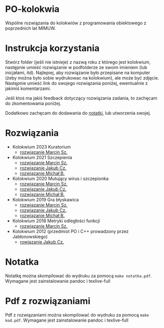# PO-kolokwia
Wspólne rozwiązania do kolokwiów z programowania obiektowego z poprzednich lat MIMUW.

# Instrukcja korzystania
Stwórz folder (jeśli nie istnieje) z nazwą roku z którego jest kolokwium, następnie umieść rozwiązanie w podfolderze ze swoim imieniem (lub inicjałami, itd). Najlepiej, aby rozwiązanie było przepisane na komputer (żeby można było sobie wydrukowac na kolokwium), ale może być zdjęcie. Następnie umieść link do swojego rozwiązania poniżej, ewentualnie z jakimiś komentarzami.

Jeśli ktoś ma jakiś feedback dotyczący rozwiązania zadania, to zachęcam do zkomentowania poniżej.

Dodatkowo zachęcam do dodawania do [notatki](/notatki/notatka.md), lub utworzenia swojej.

# Rozwiązania
- Kolokwium 2023 Kuratorium
  - [rozwiązanie Marcin Sz.](/2023/ms/)
- Kolokwium 2021 Szczepienia
  - [rozwiązanie Marcin Sz.](/2021/ms/)
  - [rozwiązanie Jakub Cz.](/2021/jc/)
  - [rozwiązanie Michał B.](/2021/mb/)
- Kolokwium 2020 Mutujący wirus i szczepionka
  - [rozwiązanie Marcin Sz.](/2020/ms/)
  - [rozwiązanie Jakub Cz.](/2020/jc/)
  - [rozwiązanie Michał B.](/2020/mb/)
- Kolokwium 2019 Gra błyskawica
  - [rozwiązanie Marcin Sz.](/2019/ms/)
  - [rozwiazanie Jakub Cz.](/2019/jc/)
  - [rozwiązanie Michał B.](/2019/mb/)
- Kolokwium 2018 Metryki odległości funkcji
  - [rozwiązanie Marcin Sz.](/2018/ms/)
- Kolokwium 2012 (przedmiot PO i C++ prowadzony przez Jabłonowskiego)
  - [rowiązanie Jakub Cz.](/2012/jc/)

# Notatka
Notatkę można skompilować do wydruku za pomocą
`make notatka.pdf`. Wymagane jest zainstalowanie pandoc i texlive-full

# Pdf z rozwiązaniami
Pdf z rozwiązaniami można skompilować do wydruku za pomocą
`make kod.pdf`. Wymagane jest zainstalowanie pandoc i texlive-full